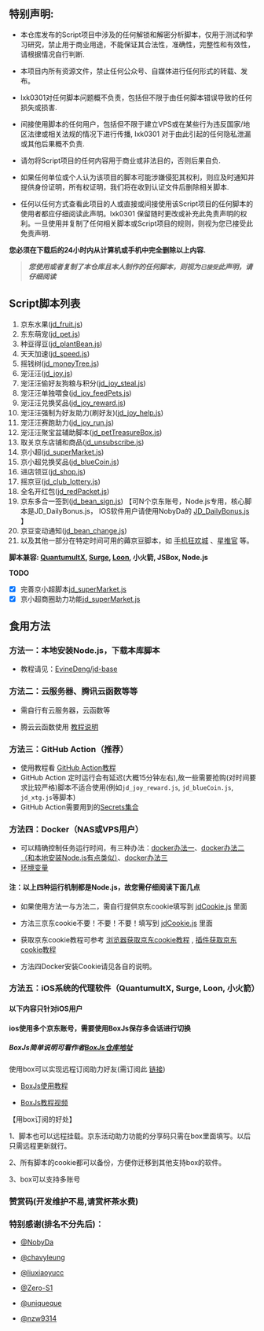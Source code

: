 ## 特别声明:       

* 本仓库发布的Script项目中涉及的任何解锁和解密分析脚本，仅用于测试和学习研究，禁止用于商业用途，不能保证其合法性，准确性，完整性和有效性，请根据情况自行判断.

* 本项目内所有资源文件，禁止任何公众号、自媒体进行任何形式的转载、发布。

* lxk0301对任何脚本问题概不负责，包括但不限于由任何脚本错误导致的任何损失或损害.

* 间接使用脚本的任何用户，包括但不限于建立VPS或在某些行为违反国家/地区法律或相关法规的情况下进行传播, lxk0301 对于由此引起的任何隐私泄漏或其他后果概不负责.

* 请勿将Script项目的任何内容用于商业或非法目的，否则后果自负.

* 如果任何单位或个人认为该项目的脚本可能涉嫌侵犯其权利，则应及时通知并提供身份证明，所有权证明，我们将在收到认证文件后删除相关脚本.

* 任何以任何方式查看此项目的人或直接或间接使用该Script项目的任何脚本的使用者都应仔细阅读此声明。lxk0301 保留随时更改或补充此免责声明的权利。一旦使用并复制了任何相关脚本或Script项目的规则，则视为您已接受此免责声明.

 **您必须在下载后的24小时内从计算机或手机中完全删除以上内容.**  </br>
> ***您使用或者复制了本仓库且本人制作的任何脚本，则视为`已接受`此声明，请仔细阅读*** 

## Script脚本列表

1.  京东水果([jd_fruit.js](https://raw.githubusercontent.com/lxk0301/scripts/master/jd_fruit.js))
2.  东东萌宠([jd_pet.js](https://raw.githubusercontent.com/lxk0301/scripts/master/jd_pet.js))
4.  种豆得豆([jd_plantBean.js](https://raw.githubusercontent.com/lxk0301/scripts/master/jd_plantBean.js))
5.  天天加速([jd_speed.js](https://raw.githubusercontent.com/lxk0301/scripts/master/jd_speed.js))
6.  摇钱树([jd_moneyTree.js](https://raw.githubusercontent.com/lxk0301/scripts/master/jd_moneyTree.js))
6.  宠汪汪([jd_joy.js](https://raw.githubusercontent.com/lxk0301/scripts/master/jd_joy.js))
7.  宠汪汪偷好友狗粮与积分([jd_joy_steal.js](https://raw.githubusercontent.com/lxk0301/scripts/master/jd_joy_steal.js))
8.  宠汪汪单独喂食([jd_joy_feedPets.js](https://raw.githubusercontent.com/lxk0301/scripts/master/jd_joy_feedPets.js))
9.  宠汪汪兑换奖品([jd_joy_reward.js](https://raw.githubusercontent.com/lxk0301/scripts/master/jd_joy_reward.js))
10.  宠汪汪强制为好友助力(刷好友)([jd_joy_help.js](https://raw.githubusercontent.com/lxk0301/scripts/master/jd_joy_help.js))
11.  宠汪汪赛跑助力([jd_joy_run.js](https://raw.githubusercontent.com/lxk0301/scripts/master/jd_joy_run.js))
12.  宠汪汪聚宝盆辅助脚本([jd_petTreasureBox.js](https://raw.githubusercontent.com/lxk0301/scripts/master/jd_petTreasureBox.js))
13.  取关京东店铺和商品([jd_unsubscribe.js](https://raw.githubusercontent.com/lxk0301/scripts/master/jd_unsubscribe.js))
14.  京小超([jd_superMarket.js](https://raw.githubusercontent.com/lxk0301/scripts/master/jd_superMarket.js))
15.  京小超兑换奖品([jd_blueCoin.js](https://raw.githubusercontent.com/lxk0301/scripts/master/jd_blueCoin.js))
16.  进店领豆([jd_shop.js](https://raw.githubusercontent.com/lxk0301/scripts/master/jd_shop.js))
17.  摇京豆([jd_club_lottery.js](https://raw.githubusercontent.com/lxk0301/scripts/master/jd_club_lottery.js))
18.  全名开红包([jd_redPacket.js](https://raw.githubusercontent.com/lxk0301/scripts/master/jd_redPacket.js))
19.  京东多合一签到([jd_bean_sign.js](https://raw.githubusercontent.com/lxk0301/scripts/master/jd_bean_sign.js)) 【可N个京东账号，Node.js专用，核心脚本是JD_DailyBonus.js， IOS软件用户请使用NobyDa的 [JD_DailyBonus.js](https://raw.githubusercontent.com/NobyDa/Script/master/JD-DailyBonus/JD_DailyBonus.js) 】
20.  京豆变动通知([jd_bean_change.js](https://raw.githubusercontent.com/lxk0301/scripts/master/jd_bean_change.js))
21.  以及其他一部分在特定时间可用的薅京豆脚本，如 [手机狂欢城](https://raw.githubusercontent.com/lxk0301/scripts/master/jd_818.js) 、[星推官](https://raw.githubusercontent.com/lxk0301/scripts/master/jd_xtg.js) 等。

**脚本兼容: [QuantumultX](https://apps.apple.com/us/app/quantumult-x/id1443988620), [Surge](https://apps.apple.com/us/app/surge-4/id1442620678), [Loon](https://apps.apple.com/us/app/loon/id1373567447), 小火箭, JSBox, Node.js**

**TODO**

- [x] 完善京小超脚本[jd_superMarket.js](https://raw.githubusercontent.com/lxk0301/scripts/master/jd_superMarket.js)
- [x] 京小超商圈助力功能[jd_superMarket.js](https://raw.githubusercontent.com/lxk0301/scripts/master/jd_superMarket.js)

## 食用方法

### 方法一：本地安装Node.js，下载本库脚本

  - 教程请见：[EvineDeng/jd-base](https://github.com/EvineDeng/jd-base)

### 方法二：云服务器、腾讯云函数等等

  - 需自行有云服务器，云函数等

  - 腾云云函数使用 [教程说明](iCloud.md)
        
### 方法三：GitHub Action（推荐）

 - 使用教程看 [GitHub Action教程](githubAction.md)
 - GitHub Action 定时运行会有延迟(大概15分钟左右),故一些需要抢购(对时间要求比较严格)脚本不适合使用(例如`jd_joy_reward.js`, `jd_blueCoin.js`, `jd_xtg.js`等脚本)
 - GitHub Action需要用到的[Secrets集合](https://github.com/lxk0301/scripts/blob/master/githubAction.md#%E4%B8%8B%E6%96%B9%E6%8F%90%E4%BE%9B%E4%BD%BF%E7%94%A8%E5%88%B0%E7%9A%84-secrets%E5%85%A8%E9%9B%86%E5%90%88)
 
### 方法四：Docker（NAS或VPS用户）

 - 可以精确控制任务运行时间，有三种办法：[docker办法一](https://github.com/lxk0301/scripts/tree/master/docker)、[docker办法二（和本地安装Node.js有点类似）](https://github.com/EvineDeng/jd-base)、[docker办法三](https://github.com/chinnkarahoi/jd-scripts-docker)
 - [环境变量](https://github.com/lxk0301/scripts/blob/master/githubAction.md#%E4%B8%8B%E6%96%B9%E6%8F%90%E4%BE%9B%E4%BD%BF%E7%94%A8%E5%88%B0%E7%9A%84-secrets%E5%85%A8%E9%9B%86%E5%90%88)
 
#### 注：以上四种运行机制都是Node.js，故您需仔细阅读下面几点


  - 如果使用方法一与方法二，需自行提供京东cookie填写到 [jdCookie.js](https://github.com/lxk0301/scripts/blob/master/jdCookie.js) 里面

  - 方法三京东cookie不要！不要！不要！填写到 [jdCookie.js](https://github.com/lxk0301/scripts/blob/master/jdCookie.js) 里面
   
  - 获取京东cookie教程可参考 [浏览器获取京东cookie教程](https://github.com/lxk0301/scripts/blob/master/backUp/GetJdCookie.md) , [插件获取京东cookie教程](https://github.com/lxk0301/scripts/blob/master/backUp/GetJdCookie2.md)

  - 方法四Docker安装Cookie请见各自的说明。

### 方法五：iOS系统的代理软件（QuantumultX, Surge, Loon, 小火箭）

#### 以下内容只针对iOS用户

#### ios使用多个京东账号，需要使用BoxJs保存多会话进行切换 

##### BoxJs简单说明可看作者[BoxJs仓库地址](https://github.com/chavyleung/scripts/)

使用box可以实现远程订阅助力好友(需订阅此 [链接](https://raw.githubusercontent.com/lxk0301/scripts/master/lxk0301.boxjs.json))

- [BoxJs使用教程](https://chavyleung.gitbook.io/boxjs/)

- [BoxJs教程视频](https://youtu.be/eIpBrRxiy0w)


【用box订阅的好处】

 1、脚本也可以远程挂载。京东活动助力功能的分享码只需在box里面填写。以后只需远程更新就行。

 2、所有脚本的cookie都可以备份，方便你迁移到其他支持box的软件。

 3、box可以支持多账号

### 赞赏码(开发维护不易,请赏杯茶水费)


### 特别感谢(排名不分先后)：
* [@NobyDa](https://github.com/NobyDa)

* [@chavyleung](https://github.com/chavyleung)

* [@liuxiaoyucc](https://github.com/liuxiaoyucc)

* [@Zero-S1](https://github.com/Zero-S1)

* [@uniqueque](https://github.com/uniqueque)


* [@nzw9314](https://github.com/nzw9314)
